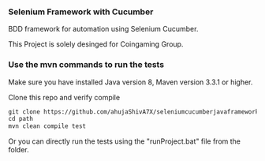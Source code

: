 ### Selenium Framework with Cucumber

BDD framework for automation using Selenium Cucumber.

This Project is solely desinged for Coingaming Group.

### Use the mvn commands to run the tests
Make sure you have installed Java version 8, Maven version 3.3.1 or higher.

Clone this repo and verify compile
```xml
git clone https://github.com/ahujaShivA7X/seleniumcucumberjavaframework.git
cd path  
mvn clean compile test 
```

Or you can directly run the tests using the "runProject.bat" file from the folder.